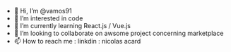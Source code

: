 - 👋 Hi, I’m @vamos91
- 👀 I’m interested in code
- 🌱 I’m currently learning React.js / Vue.js
- 💞️ I’m looking to collaborate on awsome project concerning marketplace
- 📫 How to reach me : linkdin : nicolas acard

<!---
vamos91/vamos91 is a ✨ special ✨ repository because its `README.md` (this file) appears on your GitHub profile.
You can click the Preview link to take a look at your changes.
--->
